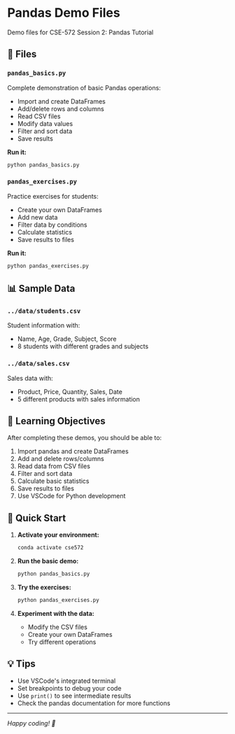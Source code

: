 # Pandas Demo Files

Demo files for CSE-572 Session 2: Pandas Tutorial

## 📁 Files

### `pandas_basics.py`
Complete demonstration of basic Pandas operations:
- Import and create DataFrames
- Add/delete rows and columns
- Read CSV files
- Modify data values
- Filter and sort data
- Save results

**Run it:**
```bash
python pandas_basics.py
```

### `pandas_exercises.py`
Practice exercises for students:
- Create your own DataFrames
- Add new data
- Filter data by conditions
- Calculate statistics
- Save results to files

**Run it:**
```bash
python pandas_exercises.py
```

## 📊 Sample Data

### `../data/students.csv`
Student information with:
- Name, Age, Grade, Subject, Score
- 8 students with different grades and subjects

### `../data/sales.csv`
Sales data with:
- Product, Price, Quantity, Sales, Date
- 5 different products with sales information

## 🎯 Learning Objectives

After completing these demos, you should be able to:
1. Import pandas and create DataFrames
2. Add and delete rows/columns
3. Read data from CSV files
4. Filter and sort data
5. Calculate basic statistics
6. Save results to files
7. Use VSCode for Python development

## 🚀 Quick Start

1. **Activate your environment:**
   ```bash
   conda activate cse572
   ```

2. **Run the basic demo:**
   ```bash
   python pandas_basics.py
   ```

3. **Try the exercises:**
   ```bash
   python pandas_exercises.py
   ```

4. **Experiment with the data:**
   - Modify the CSV files
   - Create your own DataFrames
   - Try different operations

## 💡 Tips

- Use VSCode's integrated terminal
- Set breakpoints to debug your code
- Use `print()` to see intermediate results
- Check the pandas documentation for more functions

---

*Happy coding! 🐼*
